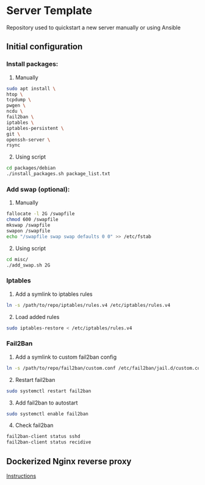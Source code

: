 # Server Template

Repository used to quickstart a new server manually or using Ansible

## Initial configuration

### Install packages:  
1. Manually
```bash
sudo apt install \
htop \
tcpdump \
pwgen \
ncdu \
fail2ban \
iptables \
iptables-persistent \
git \
openssh-server \
rsync
```
2. Using script
```bash
cd packages/debian  
./install_packages.sh package_list.txt
```

### Add swap (optional):
1. Manually
```bash
fallocate -l 2G /swapfile
chmod 600 /swapfile
mkswap /swapfile
swapon /swapfile
echo "/swapfile swap swap defaults 0 0" >> /etc/fstab
```

2. Using script
```bash
cd misc/
./add_swap.sh 2G
```
### Iptables
1. Add a symlink to iptables rules
```bash
ln -s /path/to/repo/iptables/rules.v4 /etc/iptables/rules.v4
```
2. Load added rules
```bash
sudo iptables-restore < /etc/iptables/rules.v4
```

### Fail2Ban

1. Add a symlink to custom fail2ban config
```bash
ln -s /path/to/repo/fail2ban/custom.conf /etc/fail2ban/jail.d/custom.conf
```
2. Restart fail2ban
```bash
sudo systemctl restart fail2ban
```
3. Add fail2ban to autostart
```bash
sudo systemctl enable fail2ban
```
4. Check fail2ban
```bash
fail2ban-client status sshd
fail2ban-client status recidive
```

## Dockerized Nginx reverse proxy

[Instructions](docker/reverse-proxy/README.md)